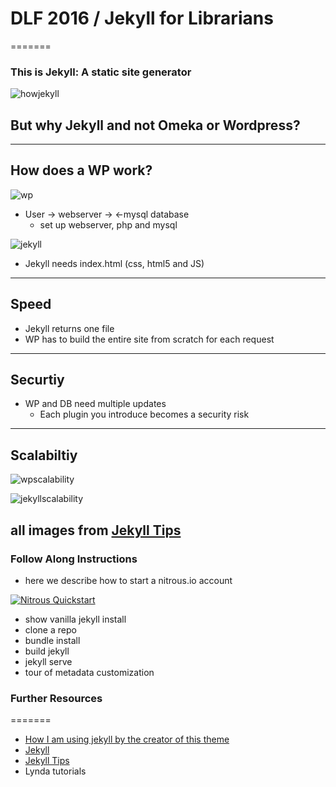 # DLF 2016 / Jekyll for Librarians
=======

### This is Jekyll: A static site generator

[howjekyll]: http://d1qmdf3vop2l07.cloudfront.net/cantaloupe-spoonbill.cloudvent.net/compressed/3947bc933f2b9716c7d423c1327f8409.png

![howjekyll]



## But why Jekyll and not Omeka or Wordpress?

---


## How does a WP work? 

[wp]: http://d1qmdf3vop2l07.cloudfront.net/cantaloupe-spoonbill.cloudvent.net/compressed/3d7af8e48dd6e52178e83178483f8184.png

![wp]

- User -> webserver -> <-mysql database
	- set up webserver, php and mysql
	



[jekyll]: http://d1qmdf3vop2l07.cloudfront.net/cantaloupe-spoonbill.cloudvent.net/compressed/5ccb5dcae4bc636c52f8b350968ec7e5.png

![jekyll]
- Jekyll needs index.html (css, html5 and JS)
---
## Speed

- Jekyll returns one file
- WP has to build the entire site from scratch for each request
---
## Securtiy

- WP and DB need multiple updates
	- Each plugin you introduce becomes a security risk
---
## Scalabiltiy 

[wpscalability]: http://d1qmdf3vop2l07.cloudfront.net/cantaloupe-spoonbill.cloudvent.net/compressed/19db013c8196ab4a319039a071416840.png
![wpscalability]

[jekyllscalability]: http://d1qmdf3vop2l07.cloudfront.net/cantaloupe-spoonbill.cloudvent.net/compressed/24ec735f0b8e19a0aeb459b343180f67.png
![jekyllscalability]

all images from [Jekyll Tips](http://jekyll.tips/)
---
### Follow Along Instructions

- here we describe how to start a nitrous.io account

[![Nitrous Quickstart](https://nitrous-image-icons.s3.amazonaws.com/quickstart.svg)](https://www.nitrous.io/quickstart?repo=https%3A%2F%2Fgithub.com%2Fswat-ds%2Fjekyll-for-librarians)

- show vanilla jekyll install
- clone a repo
- bundle install
- build jekyll
- jekyll serve
- tour of metadata customization

### Further Resources
=======
- [How I am using jekyll by the creator of this theme](https://mademistakes.com/articles/using-jekyll-2016/)
- [Jekyll](https://jekyllrb.com/)
- [Jekyll Tips](http://jekyll.tips/)
- Lynda tutorials
